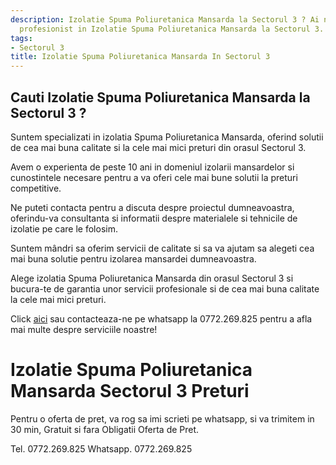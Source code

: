 ```yaml
---
description: Izolatie Spuma Poliuretanica Mansarda la Sectorul 3 ? Ai nevoie de un
  profesionist in Izolatie Spuma Poliuretanica Mansarda la Sectorul 3. tel. 0772.269.825
tags:
- Sectorul 3
title: Izolatie Spuma Poliuretanica Mansarda In Sectorul 3
---
```



## Cauti Izolatie Spuma Poliuretanica Mansarda la Sectorul 3 ?

Suntem specializati in izolatia Spuma Poliuretanica Mansarda, oferind solutii de cea mai buna calitate si la cele mai mici preturi din orasul Sectorul 3. 

Avem o experienta de peste 10 ani in domeniul izolarii mansardelor si cunostintele necesare pentru a va oferi cele mai bune solutii la preturi competitive.

Ne puteti contacta pentru a discuta despre proiectul dumneavoastra, oferindu-va consultanta si informatii despre materialele si tehnicile de izolatie pe care le folosim. 

Suntem mândri sa oferim servicii de calitate si sa va ajutam sa alegeti cea mai buna solutie pentru izolarea mansardei dumneavoastra. 

Alege izolatia Spuma Poliuretanica Mansarda din orasul Sectorul 3 si bucura-te de garantia unor servicii profesionale si de cea mai buna calitate la cele mai mici preturi.

Click <a href="https://www.olx.ro/oferta/izolatie-spuma-poliuretanica-mansarda-sector-3-ID6i6hH.html">aici</a> sau contacteaza-ne pe whatsapp la 0772.269.825 pentru a afla mai multe despre serviciile noastre!

# Izolatie Spuma Poliuretanica Mansarda Sectorul 3 Preturi
Pentru o oferta de pret, va rog sa imi scrieti pe whatsapp, si va trimitem in 30 min, Gratuit si fara Obligatii Oferta de Pret.

Tel. 0772.269.825
Whatsapp. 0772.269.825